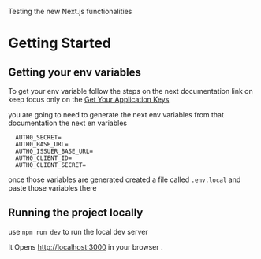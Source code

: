 Testing the new Next.js functionalities

# Getting Started

## Getting your env variables

To get your env variable follow the steps on the next documentation link on keep focus only on the [Get Your Application Keys](https://auth0.com/docs/quickstart/webapp/nextjs/01-login#get-your-application-keys)

you are going to need to generate the next env variables from that documentation the next en variables

```
  AUTH0_SECRET=
  AUTH0_BASE_URL=
  AUTH0_ISSUER_BASE_URL=
  AUTH0_CLIENT_ID=
  AUTH0_CLIENT_SECRET=
```

once those variables are generated created a file called `.env.local` and paste those variables there

## Running the project locally

use `npm run dev` to run the local dev server

It Opens [http://localhost:3000](http://localhost:3000) in your browser .
